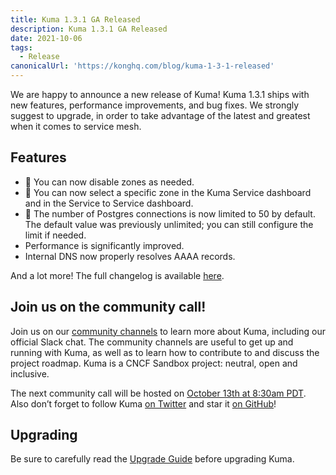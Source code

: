 ```yaml
---
title: Kuma 1.3.1 GA Released
description: Kuma 1.3.1 GA Released
date: 2021-10-06
tags:
  - Release
canonicalUrl: 'https://konghq.com/blog/kuma-1-3-1-released'
---
```


We are happy to announce a new release of Kuma! Kuma 1.3.1 ships with new features, performance improvements, and bug fixes. We strongly suggest to upgrade, in order to take advantage of the latest and greatest when it comes to service mesh.

## Features

* 🚀 You can now disable zones as needed.
* 🚀 You can now select a specific zone in the Kuma Service dashboard and in the Service to Service dashboard.
* 🚀 The number of Postgres connections is now limited to 50 by default. The default value was previously unlimited; you can still configure the limit if needed.
* Performance is significantly improved.
* Internal DNS now properly resolves AAAA records.

And a lot more! The full changelog is available [here](https://github.com/kumahq/kuma/blob/master/CHANGELOG.md).

## Join us on the community call!

Join us on our [community channels](https://kuma.io/community/) to learn more about Kuma, including our official Slack chat. The community channels are useful to get up and running with Kuma, as well as to learn how to contribute to and discuss the project roadmap. Kuma is a CNCF Sandbox project: neutral, open and inclusive.

The next community call will be hosted on [October 13th at 8:30am PDT](https://kuma.io/community/). Also don’t forget to follow Kuma [on Twitter](https://twitter.com/kumamesh) and star it [on GitHub](https://github.com/kumahq/kuma)!

## Upgrading

Be sure to carefully read the [Upgrade Guide](https://github.com/kumahq/kuma/blob/master/UPGRADE.md) before upgrading Kuma.
